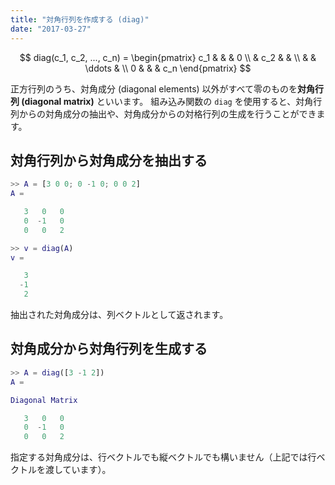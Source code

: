 ```yaml
---
title: "対角行列を作成する (diag)"
date: "2017-03-27"
---
```


$$
  diag(c_1, c_2, ..., c_n) = \begin{pmatrix}
    c_1 &     &        & 0 \\
        & c_2 &        &   \\
        &     & \ddots &   \\
     0  &     &        & c_n
  \end{pmatrix}
$$

正方行列のうち、対角成分 (diagonal elements) 以外がすべて零のものを**対角行列 (diagonal matrix)** といいます。
組み込み関数の `diag` を使用すると、対角行列からの対角成分の抽出や、対角成分からの対格行列の生成を行うことができます。

対角行列から対角成分を抽出する
----

~~~ matlab
>> A = [3 0 0; 0 -1 0; 0 0 2]
A =

   3   0   0
   0  -1   0
   0   0   2

>> v = diag(A)
v =

   3
  -1
   2
~~~

抽出された対角成分は、列ベクトルとして返されます。


対角成分から対角行列を生成する
----

~~~ matlab
>> A = diag([3 -1 2])
A =

Diagonal Matrix

   3   0   0
   0  -1   0
   0   0   2
~~~

指定する対角成分は、行ベクトルでも縦ベクトルでも構いません（上記では行ベクトルを渡しています）。

